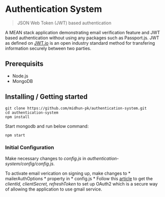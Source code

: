 # Authentication System
> JSON Web Token (JWT) based authentication

A MEAN stack application demonstrating email verification feature and JWT based authentication without using any packages such as Passport.js. JWT as defined on [JWT.io](https://jwt.io/) is an open industry standard method for transfering information securely between two parties.

## Prerequisits

- Node.js
- MongoDB

## Installing / Getting started

```shell
git clone https://github.com/midhun-pk/authentication-system.git
cd authentication-system
npm install
```

Start mongodb and run below command:

```shell
npm start
```

### Initial Configuration

Make necessary changes to *config.js* in *authentication-system/config/config.js*.

To activate email verication on signing up, make changes to * mailerAuthOptions * property in * config.js *
Follow this [article](https://medium.com/@nickroach_50526/sending-emails-with-node-js-using-smtp-gmail-and-oauth2-316fe9c790a1) to get the *clientId, clientSecret, refreshToken* to set up OAuth2 which is a secure way of allowing the application to use gmail service.



